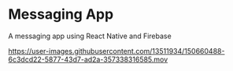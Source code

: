 # Messaging App


A messaging app using React Native and Firebase 




https://user-images.githubusercontent.com/13511934/150660488-6c3dcd22-5877-43d7-ad2a-357338316585.mov

